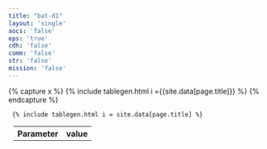 ```yaml
---
title: "bat-d1"
layout: 'single'
aocs: 'false'
eps: 'true'
cdh: 'false'
comm: 'false'
str: 'false'
mission: 'false'
---
```




{% capture x %}
{% include tablegen.html i ={{site.data[page.title]}} %} 
{% endcapture %}



<table style = "margin-left:10px">
  <tr>
    <th> Parameter </th>
    <th> value </th>
  </tr>
  <tr>
     
     {% include tablegen.html i = site.data[page.title] %} 
  </tr>
</table>
